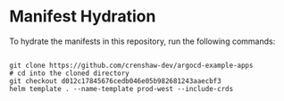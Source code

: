
# Manifest Hydration

To hydrate the manifests in this repository, run the following commands:

```shell

git clone https://github.com/crenshaw-dev/argocd-example-apps
# cd into the cloned directory
git checkout d012c17845676cedb046e05b982681243aaecbf3
helm template . --name-template prod-west --include-crds
```